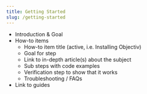 ```yaml
---
title: Getting Started
slug: /getting-started
---
```


* Introduction & Goal
* How-to items
  * How-to item title (active, i.e. Installing Objectiv)
  * Goal for step
  * Link to in-depth article(s) about the subject
  * Sub steps with code examples
  * Verification step to show that it works
  * Troubleshooting / FAQs
* Link to guides
